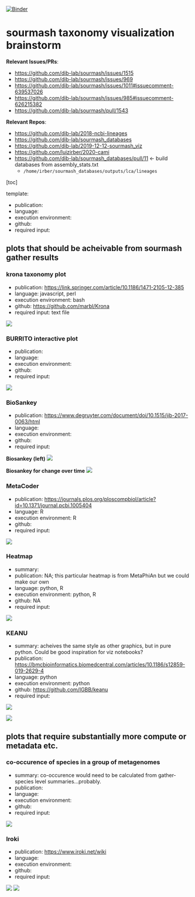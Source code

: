 [![Binder](https://binder.pangeo.io/badge_logo.svg)](https://binder.pangeo.io/v2/gh/bluegenes/2021-sourmash-taxonomy-hackathon/main)

# sourmash taxonomy visualization brainstorm

**Relevant Issues/PRs**:
+ https://github.com/dib-lab/sourmash/issues/1515 
+ https://github.com/dib-lab/sourmash/issues/969
+ https://github.com/dib-lab/sourmash/issues/1011#issuecomment-639537026
+ https://github.com/dib-lab/sourmash/issues/985#issuecomment-626215382
+ https://github.com/dib-lab/sourmash/pull/1543

**Relevant Repos**:
+ https://github.com/dib-lab/2018-ncbi-lineages
+ https://github.com/dib-lab/sourmash_databases
+ https://github.com/dib-lab/2019-12-12-sourmash_viz
+ https://github.com/luizirber/2020-cami
+ https://github.com/dib-lab/sourmash_databases/pull/11 <- build databases from assembly_stats.txt
    + `/home/irber/sourmash_databases/outputs/lca/lineages`

[toc]


template: 
+ publication:
+ language:
+ execution environment:
+ github:
+ required input:

## plots that should be acheivable from sourmash gather results 

### krona taxonomy plot

+ publication: https://link.springer.com/article/10.1186/1471-2105-12-385
+ language: javascript, perl
+ execution environment: bash
+ github: https://github.com/marbl/Krona
+ required input: text file

![](https://i.imgur.com/djjLoNg.png)

### BURRITO interactive plot


+ publication:
+ language:
+ execution environment:
+ github:
+ required input:


![](https://i.imgur.com/rv5TULh.jpg)

### BioSankey

+ publication: https://www.degruyter.com/document/doi/10.1515/jib-2017-0063/html
+ language:
+ execution environment:
+ github:
+ required input:

**Biosankey (left)**
![](https://i.imgur.com/HukxxSf.png)

**Biosankey for change over time**
![](https://i.imgur.com/A2OgDQM.jpg)

### MetaCoder

+ publication: https://journals.plos.org/ploscompbiol/article?id=10.1371/journal.pcbi.1005404
+ language: R
+ execution environment: R
+ github:
+ required input:

![](https://i.imgur.com/ZuiM9c9.jpg)

### Heatmap

+ summary:
+ publication: NA; this particular heatmap is from MetaPhiAn but we could make our own
+ language: python, R
+ execution environment: python, R
+ github: NA
+ required input:

![](https://i.imgur.com/K8rIGf8.png)

### KEANU

+ summary: acheives the same style as other graphics, but in pure python. Could be good inspiration for viz notebooks?
+ publication: https://bmcbioinformatics.biomedcentral.com/articles/10.1186/s12859-019-2629-4
+ language: python
+ execution environment: python
+ github: https://github.com/IGBB/keanu
+ required input:

![](https://i.imgur.com/8SOkqyt.png)

![](https://i.imgur.com/CD5cnWh.png)

## plots that require substantially more compute or metadata etc.

### co-occurence of species in a group of metagenomes

+ summary: co-occurence would need to be calculated from gather-species level summaries...probably.
+ publication:
+ language:
+ execution environment:
+ github:
+ required input:

 
![](https://i.imgur.com/wjR1f6H.png)

### Iroki

+ publication: https://www.iroki.net/wiki
+ language:
+ execution environment:
+ github:
+ required input:

![](https://i.imgur.com/Pac03wr.png)
![](https://i.imgur.com/yKxJI2c.jpg)

